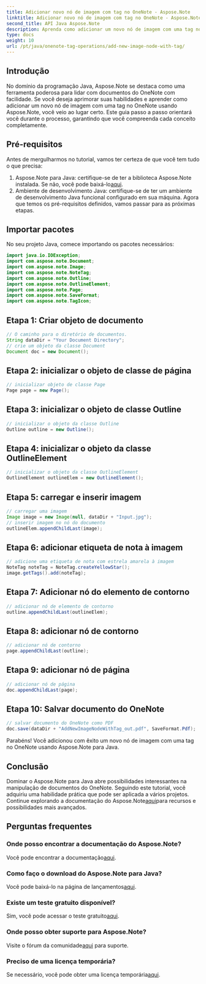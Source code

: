 ```yaml
---
title: Adicionar novo nó de imagem com tag no OneNote - Aspose.Note
linktitle: Adicionar novo nó de imagem com tag no OneNote - Aspose.Note
second_title: API Java Aspose.Note
description: Aprenda como adicionar um novo nó de imagem com uma tag no OneNote usando Aspose.Note para Java. Eleve suas habilidades de programação Java sem esforço.
type: docs
weight: 10
url: /pt/java/onenote-tag-operations/add-new-image-node-with-tag/
---
```

## Introdução
No domínio da programação Java, Aspose.Note se destaca como uma ferramenta poderosa para lidar com documentos do OneNote com facilidade. Se você deseja aprimorar suas habilidades e aprender como adicionar um novo nó de imagem com uma tag no OneNote usando Aspose.Note, você veio ao lugar certo. Este guia passo a passo orientará você durante o processo, garantindo que você compreenda cada conceito completamente.
## Pré-requisitos
Antes de mergulharmos no tutorial, vamos ter certeza de que você tem tudo o que precisa:
1.  Aspose.Note para Java: certifique-se de ter a biblioteca Aspose.Note instalada. Se não, você pode baixá-lo[aqui](https://releases.aspose.com/note/java/).
2. Ambiente de desenvolvimento Java: certifique-se de ter um ambiente de desenvolvimento Java funcional configurado em sua máquina.
Agora que temos os pré-requisitos definidos, vamos passar para as próximas etapas.
## Importar pacotes
No seu projeto Java, comece importando os pacotes necessários:
```java
import java.io.IOException;
import com.aspose.note.Document;
import com.aspose.note.Image;
import com.aspose.note.NoteTag;
import com.aspose.note.Outline;
import com.aspose.note.OutlineElement;
import com.aspose.note.Page;
import com.aspose.note.SaveFormat;
import com.aspose.note.TagIcon;
```
## Etapa 1: Criar objeto de documento
```java
// O caminho para o diretório de documentos.
String dataDir = "Your Document Directory";
// crie um objeto da classe Document
Document doc = new Document();
```
## Etapa 2: inicializar o objeto de classe de página
```java
// inicializar objeto de classe Page
Page page = new Page();
```
## Etapa 3: inicializar o objeto de classe Outline
```java
// inicializar o objeto da classe Outline
Outline outline = new Outline();
```
## Etapa 4: inicializar o objeto da classe OutlineElement
```java
// inicializar o objeto da classe OutlineElement
OutlineElement outlineElem = new OutlineElement();
```
## Etapa 5: carregar e inserir imagem
```java
// carregar uma imagem
Image image = new Image(null, dataDir + "Input.jpg");
// inserir imagem no nó do documento
outlineElem.appendChildLast(image);
```
## Etapa 6: adicionar etiqueta de nota à imagem
```java
// adicione uma etiqueta de nota com estrela amarela à imagem
NoteTag noteTag = NoteTag.createYellowStar();
image.getTags().add(noteTag);
```
## Etapa 7: Adicionar nó do elemento de contorno
```java
// adicionar nó de elemento de contorno
outline.appendChildLast(outlineElem);
```
## Etapa 8: adicionar nó de contorno
```java
// adicionar nó de contorno
page.appendChildLast(outline);
```
## Etapa 9: adicionar nó de página
```java
// adicionar nó de página
doc.appendChildLast(page);
```
## Etapa 10: Salvar documento do OneNote
```java
// salvar documento do OneNote como PDF
doc.save(dataDir + "AddNewImageNodeWithTag_out.pdf", SaveFormat.Pdf);
```
Parabéns! Você adicionou com êxito um novo nó de imagem com uma tag no OneNote usando Aspose.Note para Java.
## Conclusão
 Dominar o Aspose.Note para Java abre possibilidades interessantes na manipulação de documentos do OneNote. Seguindo este tutorial, você adquiriu uma habilidade prática que pode ser aplicada a vários projetos. Continue explorando a documentação do Aspose.Note[aqui](https://reference.aspose.com/note/java/)para recursos e possibilidades mais avançados.
## Perguntas frequentes
### Onde posso encontrar a documentação do Aspose.Note?
 Você pode encontrar a documentação[aqui](https://reference.aspose.com/note/java/).
### Como faço o download do Aspose.Note para Java?
 Você pode baixá-lo na página de lançamentos[aqui](https://releases.aspose.com/note/java/).
### Existe um teste gratuito disponível?
 Sim, você pode acessar o teste gratuito[aqui](https://releases.aspose.com/).
### Onde posso obter suporte para Aspose.Note?
 Visite o fórum da comunidade[aqui](https://forum.aspose.com/c/note/28) para suporte.
### Preciso de uma licença temporária?
 Se necessário, você pode obter uma licença temporária[aqui](https://purchase.aspose.com/temporary-license/).